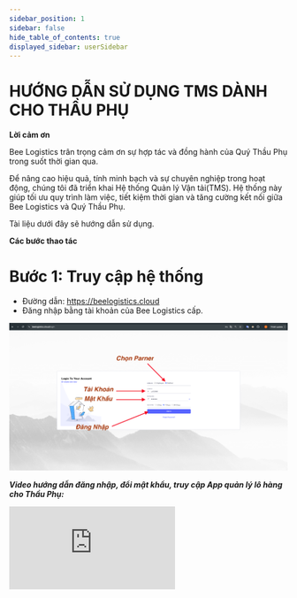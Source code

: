 ```yaml
---
sidebar_position: 1
sidebar: false
hide_table_of_contents: true
displayed_sidebar: userSidebar
---
```


# HƯỚNG DẪN SỬ DỤNG TMS DÀNH CHO THẦU PHỤ

**Lời cảm ơn**

Bee Logistics trân trọng cảm ơn sự hợp tác và đồng hành của Quý Thầu Phụ trong suốt thời gian qua.

Để nâng cao hiệu quả, tính minh bạch và sự chuyên nghiệp trong hoạt động, chúng tôi đã triển khai Hệ thống Quản lý Vận tải(TMS). Hệ thống này giúp tối ưu quy trình làm việc, tiết kiệm thời gian và tăng cường kết nối giữa Bee Logistics và Quý Thầu Phụ.

Tài liệu dưới đây sẽ hướng dẫn sử dụng.

**Các bước thao tác**

# Bước 1: Truy cập hệ thống
* Đường dẫn: https://beelogistics.cloud
* Đăng nhập bằng tài khoản của Bee Logistics cấp.

 ![./img/login.png#width=100%](./img/login.png)

***Video hướng dẫn đăng nhập, đổi mật khẩu, truy cập App quản lý lô hàng cho Thầu Phụ:***
<div style={{ position: 'relative', paddingBottom: '56.25%', height: 0, overflow: 'hidden', maxWidth: '100%', height: 'auto' }}>
    <iframe
          style={{ position: 'absolute', top: 0, left: 0, width: '100%', height: '100%' }}
          src="https://www.youtube.com/embed/O9tIr56Im5A?si=Rd65vEnvEcOwMwFK"
          frameBorder="0"
          allow="accelerometer; autoplay; clipboard-write; encrypted-media; gyroscope; picture-in-picture"
          allowFullScreen />
</div>

<br/>
<br/>
# Bước 2: Theo dõi danh sách vận tải
* Tại màn hình chính, hệ thống sẽ hiển thị danh sách kế hoạch vận tải, sắp xếp theo thứ tự ngày giảm dần.
* Quý Thầu Phụ cần kiểm tra và điền thông tin theo yêu cầu

***Video hướng dẫn tìm kiếm và xuất file Excell:***
<div style={{ position: 'relative', paddingBottom: '56.25%', height: 0, overflow: 'hidden', maxWidth: '100%', height: 'auto' }}>
    <iframe
          style={{ position: 'absolute', top: 0, left: 0, width: '100%', height: '100%' }}
          src="https://www.youtube.com/embed/kEY6uWA6p8Y?si=VWr6oFdHjMRjbKrA"
          frameBorder="0"
          allow="accelerometer; autoplay; clipboard-write; encrypted-media; gyroscope; picture-in-picture"
          allowFullScreen />
</div>

<br/>
<br/>
# Bước 3: Nhập thông tin cần thiết

**a. Thông tin xe**
* Quý Thầu Phụ cung cấp danh sách lái xe, Bee Logistics sẽ hỗ trợ nhập vào hệ thống làm dữ liệu nguồn hỗ trợ input.
* Khi nhập thông tin, QTP chỉ cần điền biển số xe. Các thông tin khác (Tên lái xe, Số điện thoại, CCCD) sẽ tự động hiển thị theo dữ liệu đã lưu.
Trường hợp dữ liệu chưa được cập nhật trong bộ dữ liệu nguồn thì Quý Thầu Phụ có thể tự điền tay.
 ![./img/vehicel-info.png#width=100%](./img/vehicle-info.png)

**b. Thông tin cont/seal (Đối với hàng xuất)**
* Điền số container và seal theo thực tế.
 ![./img/cont-seal.png#width=100%](./img/cont-seal.png)

**c. Cước vận chuyển**
* **Gồm 3 cột chính:**
  * Cước cố định
  * Cước phát sinh
  * Tổng cước(Hệ thống tự động cộng từ 2 cột trên)

![./img/charge.png#width=100%](./img/charge.png)

<br/>
 * **Save lại thông tin sau khi nhập xong**

![./img/save.png#width=100%](./img/save.png)

***Video hướng nhập số cont, seal; Thông tin xe; Cước, phát sinh:***
<div style={{ position: 'relative', paddingBottom: '56.25%', height: 0, overflow: 'hidden', maxWidth: '100%', height: 'auto' }}>
    <iframe
          style={{ position: 'absolute', top: 0, left: 0, width: '100%', height: '100%' }}
          src="https://www.youtube.com/embed/w60Y56v4vMI?si=qypzcxnG1gAUJ2yV"
          frameBorder="0"
          allow="accelerometer; autoplay; clipboard-write; encrypted-media; gyroscope; picture-in-picture"
          allowFullScreen />
</div>

**d.Ghi chú & chứng từ đính kèm**
* Nhập ghi chú về tình trạng lô hàng hoặc các vấn đề phát sinh (phát sinh cước,..).
* Với lô hàng có chứng từ, chọn Upload để lưu trữ

***1. Tải bộ chứng từ lên hệ thống***
![./img/att1.png#width=100%](./img/att1.png)
![./img/att2.png#width=100%](./img/att2.png)
![./img/att3.png#width=100%](./img/att3.png)
![./img/att4.png#width=100%](./img/att4.png)
![./img/att5.png#width=100%](./img/att5.png)
![./img/att6.png#width=100%](./img/att6.png)

***2. Xóa chứng từ***
![./img/att7.png#width=100%](./img/att7.png)
![./img/att8.png#width=100%](./img/att8.png)

***Video hướng chứng từ đính kèm:***
<div style={{ position: 'relative', paddingBottom: '56.25%', height: 0, overflow: 'hidden', maxWidth: '100%', height: 'auto' }}>
    <iframe
          style={{ position: 'absolute', top: 0, left: 0, width: '100%', height: '100%' }}
          src="https://www.youtube.com/embed/g3kDqKEzwGQ?si=VJ9JxqGir5sk1S0h"
          frameBorder="0"
          allow="accelerometer; autoplay; clipboard-write; encrypted-media; gyroscope; picture-in-picture"
          allowFullScreen />
</div>


